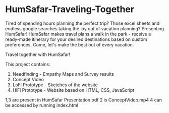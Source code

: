 # HumSafar-Traveling-Together

Tired of spending hours planning the perfect trip? 
Those excel sheets and endless google searches taking the joy out of vacation planning? Presenting HumSafar! 
HumSafar makes travel plans a walk in the park - receive a ready-made itinerary for your desired destinations based on custom preferences. Come, let's make the best out of every vacation. 

Travel together with HumSafar!

This project contains:
1. Needfinding - Empathy Maps and Survey results
2. Concept Video 
3. LoFi Prototype - Sketches of the website
4. HiFi Prototype - Website based on HTML, CSS, JavaScript

1,3 are present in HumSafar Presentation.pdf
2 is ConceptVideo.mp4
4 can be accessed by running index.html
